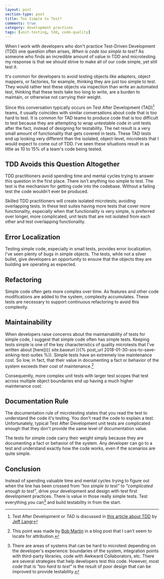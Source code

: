 ```yaml
---
layout: post
section-type: post
title: Too Simple to Test? 
comments: true
category: development practices
tags: [unit-testing, tdd, code-quality]
---
```


When I work with developers who don't practice Test-Driven Development (TDD) one question often arises, _When is code too simple to test?_  As someone who finds an incredible amount of value in TDD and microtesting my response is that we should strive to make all of our code simple, yet still test it.  

It's common for developers to avoid testing objects like adapters, object mappers, or factories, for example, thinking they are just too simple to test. They would rather test these objects via inspection than write an automated test, thinking that these tests take too long to write, are a burden to maintain, or otherwise not carrying their weight. 

Since this conversation typically occurs on Test After Development (TAD)[^1] teams, it usually coincides with similar conversations about code that is too hard to test. It is common for TAD teams to produce code that is too difficult to test because they are attempting to wrap untestable code in unit tests after the fact, instead of designing for testability. The net result is a very small amount of functionality that gets covered in tests. These TAD tests end up looking very different than the isolated, object-level, microtests that I would expect to come out of TDD. I've seen these situations result in as little as 10 to 15% of a team's code being tested. 

## TDD Avoids this Question Altogether

TDD practitioners avoid spending time and mental cycles trying to answer this question in the first place. There isn't anything too simple to test. The test is the mechanism for getting code into the codebase. Without a failing test the code wouldn't ever be produced. 

Skilled TDD practitioners will create isolated microtests; avoiding overlapping tests. In these test suites having more tests that cover more functionality, especially when that functionality is very simple, is preferred over longer, more complicated, unit tests that are not isolated from each other and test overlapping functionality. 

## Error Localization

Testing simple code, especially in small tests, provides error localization. I've seen plenty of bugs in simple objects. The tests, while not a silver bullet, give developers an opportunity to ensure that the objects they are building are operating as expected. 

## Refactoring

Simple code often gets more complex over time. As features and other code modifications are added to the system, complexity accumulates. These tests are necessary to support continuous refactoring to avoid this complexity. 

## Maintainability

When developers raise concerns about the maintainability of tests for simple code, I suggest that simple code often has simple tests. Keeping tests simple is one of the key characteristics of quality microtests that I've written about [here]({{ site.baseurl }}{% post_url 2018-01-30-sos-to-save-sinking-test-suites %}). Simple tests have an extremely low maintenance cost. So low, in fact, that their value in documenting a fact or behavior of the system exceeds their cost of maintenance.[^2] 

Consequently, more complex unit tests with larger test scopes that test across multiple object boundaries end up having a much higher maintenance cost.

## Documentation Rule

The documentation rule of microtesting states that you read the test to understand the code it's testing. You don't read the code to explain a test. Unfortunately, typical Test After Development unit tests are complicated enough that they don't provide the same level of documentation value. 

The tests for simple code carry their weight simply because they are documenting a fact or behavior of the system. Any developer can go to a test and understand exactly how the code works, even if the scenarios are quite simple. 

## Conclusion

Instead of spending valuable time and mental cycles trying to figure out when the line has been crossed from _"too simple to test"_ to _"complicated enough to test"_, drive your development and design with test first development practices. There is value in those really simple tests. Test everything you can[^3] and build testability in from the start. 


[^1]: Test After Development or *TAD* is discussed in [this article about TDD](https://pragprog.com/magazines/2011-11/testdriven-development) by [Jeff Langr](http://langrsoft.com/)

[^2]: This point was made by [Bob Martin](https://twitter.com/unclebobmartin) in a blog post that I can't seem to locate for attribution. 

[^3]: There are areas of systems that can be hard to microtest depending on the developer's experience: boundaries of the system, integration points with third-party libraries, code with Awkward Collaborators, etc. There are several strategies that help developers test this code. However, most code that is _"too hard to test"_ is the result of poor design that can be improved to provide testability.
